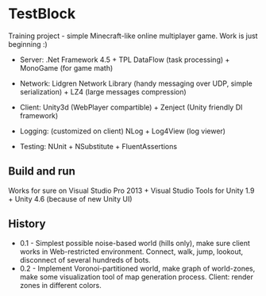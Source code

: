 TestBlock
=========

Training project - simple Minecraft-like online multiplayer game. Work is just beginning :)

* Server: .Net Framework 4.5 + TPL DataFlow (task processing) + MonoGame (for game math)

* Network: Lidgren Network Library (handy messaging over UDP, simple serialization) + LZ4 (large messages compression)

* Client: Unity3d (WebPlayer compartible) + Zenject (Unity friendly DI framework)

* Logging: (customized on client) NLog + Log4View (log viewer)

* Testing: NUnit + NSubstitute + FluentAssertions

Build and run
-------------

Works for sure on Visual Studio Pro 2013 + Visual Studio Tools for Unity 1.9 + Unity 4.6 (because of new Unity UI)

History
------

- 0.1 - Simplest possible noise-based world (hills only), make sure client works in Web-restricted environment. Connect, walk, jump, lookout, disconnect of several hundreds of bots.
- 0.2 - Implement Voronoi-partitioned world, make graph of world-zones, make some visualization tool of map generation process. Client: render zones in different colors.
